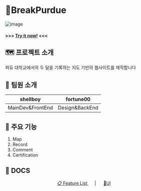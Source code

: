 # 🦁BreakPurdue
![image](https://user-images.githubusercontent.com/53924962/140311465-e4898909-3864-4733-980f-8b23183b9ce3.png)

#### >>> [Try it now!](https://breakpurdue.web.app) <<<

## 🗺 프로젝트 소개

퍼듀 대학교에서의 두 달을 기록하는 지도 기반의 웹사이트를 제작합니다

## 🤝 팀원 소개

|     shellboy     |   fortune00    |
| :--------------: | :------------: |
| MainDev&FrontEnd | Design&BackEnd |

## 🍏 주요 기능

1. Map
2. Record
3. Comment
4. Certification

## 🔖 DOCS

<p align="center">
  <a href="https://docs.google.com/spreadsheets/d/1jutvO4UI1FIqw39lbFOulHnQZC5SEKuI2kaVR2JlsCI/edit#gid=0">📋 Feature List </a>&nbsp;&nbsp;&nbsp;&nbsp; | &nbsp;&nbsp;&nbsp;&nbsp; 
  <a href="https://www.figma.com/file/G5YUO4AVS006vIAFZ0oh4c/BreakPurdue?node-id=0%3A1"> 🎨UI </a>
</p>
